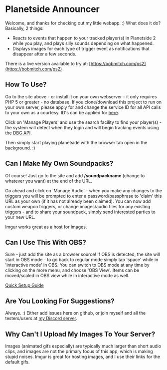 

# Planetside Announcer
Welcome, and thanks for checking out my little webapp. :)  What does it do? Basically, 2 things:

 - Reacts to events that happen to your tracked player(s) in Planetside
   2 while you play, and plays silly sounds depending on what happened.
  - Displays images for each type of trigger event as notifications that disappear after a few seconds.

There is a live version available to try at: [https://bobmitch.com/ps2](https://bobmitch.com/ps2)

## How To Use?

Go to the site above - or install it on your own webserver - it only requires PHP 5 or greater - no database. If you clone/download this project to run on your own server, please apply for and change the service ID for all API calls to your own as a courtesy. ID's can be applied for [here](http://census.daybreakgames.com/#devSignup).

Click on 'Manage Players' and use the search facility to find your player(s) - the system will detect when they login and will begin tracking events using the [DBG API](http://census.daybreakgames.com/#what-is-websocket).

Then simply start playing planetside with the browser tab open in the background. :)

## Can I Make My Own Soundpacks?

Of course! Just go to the site and add **/soundpackname** (change to whatever you want) at the end of the URL.

Go ahead and click on 'Manage Audio' - when you make any changes to the triggers you will be prompted to enter a password/passphrase to 'claim' this URL as your own (if it has not already been claimed). You can now add custom weapon triggers, or change images/audio files for any existing triggers - and to share your soundpack, simply send interested parties to your new URL.

Imgur works great as a host for images.

## Can I Use This With OBS?

Sure - just add the site as a browser source!  If OBS is detected, the site will start in OBS mode - to go back to regular mode simply tap 'space' while in 'interactive mode' in OBS. You can switch to OBS mode at any time by clicking on the more menu, and choose 'OBS View'. Items can be moved/scaled in OBS view while in interactive mode as well.

[Quick Setup Guide](https://docs.google.com/document/d/1x0GS700wFmZqSRidfKzLpTQ5AhIdwTP2_XxK_7ozA5U/edit?usp=sharing)

## Are You Looking For Suggestions?

Always. :) Either add issues here on github, or join myself and all the testers/users at [my Discord server](https://discord.gg/m9cm26).

## Why Can't I Upload My Images To Your Server?

Images (animated gifs especially) are typically much larger than short audio clips, and images are not the primary focus of this app, which is making stupid noises. 
Imgur is great for hosting images, and I use their links for the default gifs.


